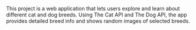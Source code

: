 This project is a web application that lets users explore and learn about different cat and dog breeds. Using The Cat API and The Dog API, the app provides detailed breed info and shows random images of selected breeds.
